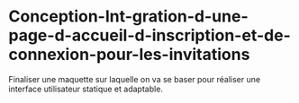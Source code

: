 # Conception-Int-gration-d-une-page-d-accueil-d-inscription-et-de-connexion-pour-les-invitations
 Finaliser une maquette sur laquelle on va se baser pour réaliser une interface utilisateur statique et adaptable.
